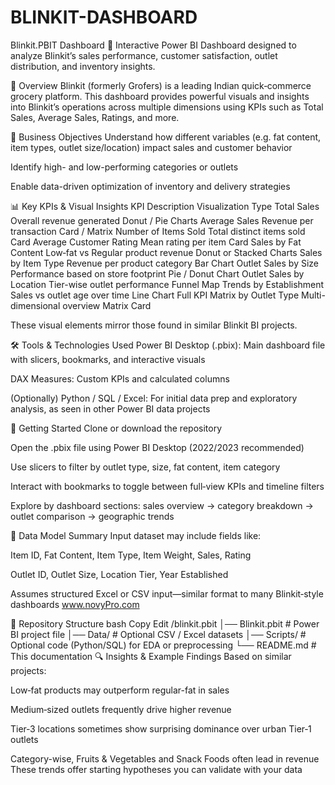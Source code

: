 # BLINKIT-DASHBOARD
Blinkit.PBIT Dashboard 🚀
Interactive Power BI Dashboard designed to analyze Blinkit’s sales performance, customer satisfaction, outlet distribution, and inventory insights.

📌 Overview
Blinkit (formerly Grofers) is a leading Indian quick‑commerce grocery platform. This dashboard provides powerful visuals and insights into Blinkit’s operations across multiple dimensions using KPIs such as Total Sales, Average Sales, Ratings, and more. 


🎯 Business Objectives
Understand how different variables (e.g. fat content, item types, outlet size/location) impact sales and customer behavior

Identify high- and low-performing categories or outlets

Enable data-driven optimization of inventory and delivery strategies

📊 Key KPIs & Visual Insights
KPI	Description	Visualization Type
Total Sales	Overall revenue generated	Donut / Pie Charts
Average Sales	Revenue per transaction	Card / Matrix
Number of Items Sold	Total distinct items sold	Card
Average Customer Rating	Mean rating per item	Card
Sales by Fat Content	Low‑fat vs Regular product revenue	Donut or Stacked Charts
Sales by Item Type	Revenue per product category	Bar Chart
Outlet Sales by Size	Performance based on store footprint	Pie / Donut Chart
Outlet Sales by Location	Tier-wise outlet performance	Funnel Map
Trends by Establishment	Sales vs outlet age over time	Line Chart
Full KPI Matrix by Outlet Type	Multi-dimensional overview	Matrix Card

These visual elements mirror those found in similar Blinkit BI projects. 


🛠️ Tools & Technologies Used
Power BI Desktop (.pbix): Main dashboard file with slicers, bookmarks, and interactive visuals

DAX Measures: Custom KPIs and calculated columns

(Optionally) Python / SQL / Excel: For initial data prep and exploratory analysis, as seen in other Power BI data projects 

🚀 Getting Started
Clone or download the repository

Open the .pbix file using Power BI Desktop (2022/2023 recommended)

Use slicers to filter by outlet type, size, fat content, item category

Interact with bookmarks to toggle between full‑view KPIs and timeline filters

Explore by dashboard sections: sales overview → category breakdown → outlet comparison → geographic trends

🧪 Data Model Summary
Input dataset may include fields like:

Item ID, Fat Content, Item Type, Item Weight, Sales, Rating

Outlet ID, Outlet Size, Location Tier, Year Established

Assumes structured Excel or CSV input—similar format to many Blinkit‐style dashboards 
www.novyPro.com


📁 Repository Structure
bash
Copy
Edit
/blinkit.pbit
│── Blinkit.pbit                   # Power BI project file
│── Data/                          # Optional CSV / Excel datasets
│── Scripts/                       # Optional code (Python/SQL) for EDA or preprocessing
└── README.md                      # This documentation
🔍 Insights & Example Findings
Based on similar projects:

Low‑fat products may outperform regular-fat in sales

Medium‑sized outlets frequently drive higher revenue

Tier‑3 locations sometimes show surprising dominance over urban Tier‑1 outlets

Category-wise, Fruits & Vegetables and Snack Foods often lead in revenue
These trends offer starting hypotheses you can validate with your data
